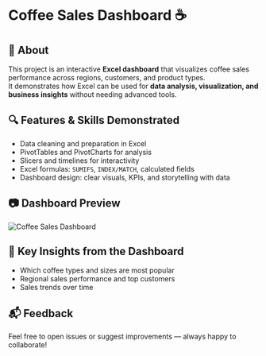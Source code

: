 # Coffee Sales Dashboard ☕  

## 📌 About  
This project is an interactive **Excel dashboard** that visualizes coffee sales performance across regions, customers, and product types.  
It demonstrates how Excel can be used for **data analysis, visualization, and business insights** without needing advanced tools.  


## 🔍 Features & Skills Demonstrated  
- Data cleaning and preparation in Excel  
- PivotTables and PivotCharts for analysis  
- Slicers and timelines for interactivity  
- Excel formulas: `SUMIFS`, `INDEX/MATCH`, calculated fields  
- Dashboard design: clear visuals, KPIs, and storytelling with data  

## 📷 Dashboard Preview   
![Coffee Sales Dashboard]("Dashboard\dashboard_overview.png")  


## 🧠 Key Insights from the Dashboard  
- Which coffee types and sizes are most popular  
- Regional sales performance and top customers  
- Sales trends over time  

## 📬 Feedback  
Feel free to open issues or suggest improvements — always happy to collaborate!  
